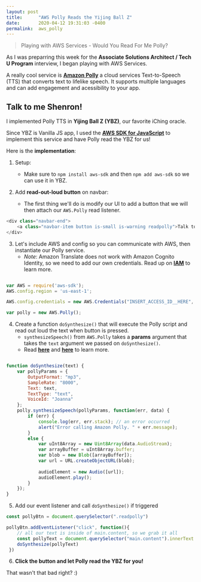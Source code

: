 ```yaml
---
layout: post
title:      "AWS Polly Reads the Yijing Ball Z"
date:       2020-04-12 19:31:03 -0400
permalink:  aws_polly
---
```


> Playing with AWS Services - Would You Read For Me Polly?

As I was preparring this week for the **Associate Solutions Architect / Tech U Program** interview, I began playing with AWS Services.

A really cool service is [**Amazon Polly**](https://docs.aws.amazon.com/polly/index.html) a cloud services Text-to-Speech (TTS) that converts text to lifelike speech. It supports multiple languages and can add engagement and acessibility to your app. 

## Talk to me Shenron!

I implemented Polly TTS in **Yijing Ball Z (YBZ)**, our favorite iChing oracle. 

Since YBZ is Vanilla JS app, I used the [**AWS SDK for JavaScript**](https://docs.aws.amazon.com/sdk-for-javascript/v2/developer-guide/welcome.html) to implement this service and have Polly read the YBZ for us!

Here is the **implementation**:

1) Setup:
   -  Make sure to `npm install aws-sdk` and then `npm add aws-sdk` so we can use it in YBZ.

2) Add **read-out-loud button** on navbar:
   -  The first thing we'll do is modify our UI to add a button that we will then attach our `AWS.Polly` read listener.

```js
<div class="navbar-end"> 
    <a class="navbar-item button is-small is-warning readpolly">Talk to me Shenron!</a>
</div> 
```

3) Let's include AWS and config so you can communicate with AWS, then instantiate our Polly service.
   - *Note*: Amazon Translate does not work with Amazon Cognito Identity, so we need to add our own credentials. Read up on [**IAM**](https://docs.aws.amazon.com/IAM/latest/UserGuide/id_roles.html) to learn more.

```js

var AWS = require('aws-sdk');
AWS.config.region = 'us-east-1';

AWS.config.credentials = new AWS.Credentials("INSERT_ACCESS_ID__HERE", "INSERT_SECRET_ACCESS_KEY_HERE");

var polly = new AWS.Polly();

```

4) Create a function `doSynthesize()` that will execute the Polly script and read out loud the text when button is pressed.
   -  `synthesizeSpeech()` from `AWS.Polly` takes a **params** argument that takes the `text` argument we passed on `doSynthesize()`.
   -  Read [**here**](https://docs.aws.amazon.com/AWSJavaScriptSDK/latest/AWS/Polly.html) and [**here**](https://github.com/awsdocs/amazon-polly-developer-guide/tree/master/doc_source) to learn more.

```js

function doSynthesize(text) {
    var pollyParams = {
        OutputFormat: "mp3", 
        SampleRate: "8000", 
        Text: text, 
        TextType: "text", 
        VoiceId: "Joanna"
    };
    polly.synthesizeSpeech(pollyParams, function(err, data) {
        if (err) {
            console.log(err, err.stack); // an error occurred
            alert("Error calling Amazon Polly. " + err.message);
        }
        else {
            var uInt8Array = new Uint8Array(data.AudioStream);
            var arrayBuffer = uInt8Array.buffer;
            var blob = new Blob([arrayBuffer]);
            var url = URL.createObjectURL(blob);
    
            audioElement = new Audio([url]);
            audioElement.play();
        }
    });
}
```

5) Add our event listener and call `doSynthesize()` if triggered

```js
const pollyBtn = document.querySelector(".readpolly")

pollyBtn.addEventListener("click", function(){
    // all our text is inside of main.content, so we grab it all
    const pollyText = document.querySelector("main.content").innerText
    doSynthesize(pollyText)
 })

```

6) **Click the button and let Polly read the YBZ for you!**


That wasn't that bad right? :)